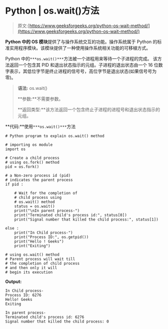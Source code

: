 # Python | os.wait()方法

> 原文:[https://www.geeksforgeeks.org/python-os-wait-method/](https://www.geeksforgeeks.org/python-os-wait-method/)

**Python 中的 OS 模块**提供了与操作系统交互的功能。操作系统属于 Python 的标准实用程序模块。该模块提供了一种使用操作系统相关功能的可移植方式。

Python 中的`***os.wait()***`方法被一个进程用来等待一个子进程的完成。
该方法返回一个包含其 PID 和退出状态指示的元组。子进程的退出状态由一个 16 位数字表示，其低位字节是终止进程的信号号，高位字节是退出状态(如果信号号为零)。

> **语法:** os.wait()
> 
> **参数:**不需要参数。
> 
> **返回类型:**该方法返回一个包含终止子进程的进程号和退出状态指示的元组。

**代码:**使用`***os.wait()***`方法

```
# Python program to explain os.wait() method 

# importing os module  
import os 

# Create a child process
# using os.fork() method 
pid = os.fork()

# a Non-zero process id (pid)
# indicates the parent process 
if pid :

    # Wait for the completion of
    # child process using
    # os.wait() method    
    status = os.wait()
    print("\nIn parent process-")
    print("Terminated child's process id:", status[0])
    print("Signal number that killed the child process:", status[1])

else :
    print("In Child process-")
    print("Process ID:", os.getpid())
    print("Hello ! Geeks")
    print("Exiting")

# using os.wait() method    
# Parent process will wait till 
# the completion of child process
# and then only it will 
# begin its execution
```

**Output:**

```
In Child process-
Process ID: 6276
Hello! Geeks
Exiting

In parent process-
Terminated child's process id: 6276
Signal number that killed the child process: 0

```